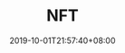 ---
weight: 5
title: "NFT"
description: ""
date: 2019-10-01T21:57:40+08:00
lastmod: 2020-01-01T16:45:40+08:00
draft: false
ico: '<svg class="icon" aria-hidden="true"><use xlink:href="#icon-NFT"></use></svg>'
navigation: ["Centralized Exchange","Decentralized Exchange"]
hidePage: true
---